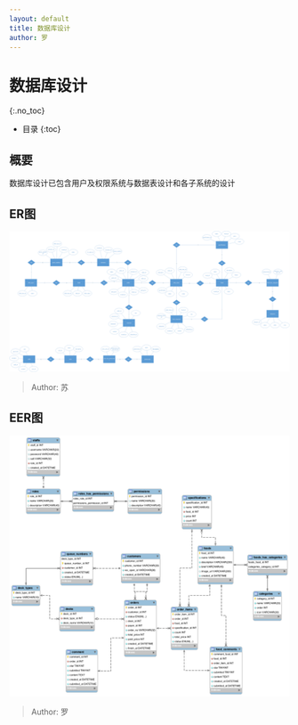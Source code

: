 ```yaml
---
layout: default
title: 数据库设计
author: 罗
---
```


# 数据库设计
{:.no_toc}

* 目录
{:toc}

## 概要

数据库设计已包含用户及权限系统与数据表设计和各子系统的设计

## ER图

[![ER图v1](images/ER.png)](images/ER.png)

> Author: 苏

## EER图

[![EER图v2](images/EERv2.png)](images/EERv2.png)

> Author: 罗
